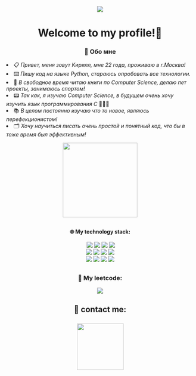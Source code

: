 



<div id="header" align="center">
  <a href="https://t.me/belskirill"> <img src="https://i.imgur.com/kJwQe0o.png"/></a>
</div>






<div id="badges" align="center">
<h1>Welcome to my profile!👋</h1>
</div>



<div align="center">
  <h3>
📖 Обо мне
  </h3>
  </div>
<p>

<li>📋  <i>Привет, меня зовут Кирилл, мне 22 года, проживаю в г.Москва!</i><br/>
<li>⌨️  <i>Пишу код на языке Python, стараюсь опробовать все технологии.</i><br/>
<li>📔  <i>В свободное время читаю книги по Computer Science, делаю пет проекты, занимаюсь спортом!</i><br/>
<li>📟  <i>Так как, я изучаю Computer Science, в будущем очень хочу изучить язык программирования C</i> 👨🏻‍💻<br/>
<li>📚  <i>В целом постоянно изучаю что то новое, являюсь перефекционистом! </i><br/>
<li>🗂  <i>Хочу научиться писать очень простой и понятный код, что бы в тоже время был эффективным!</i> 

</p>










<div id="header" align="center">
  
  <a href="https://t.me/belskirill"> <img src="https://i.giphy.com/media/v1.Y2lkPTc5MGI3NjExOGluYnQwMXczN2M2ZXpwcnhxMDliYTlxcHVvbHR1d3UycWFybGV2aiZlcD12MV9pbnRlcm5hbF9naWZfYnlfaWQmY3Q9cw/fvx95jkua5th3YeThr/giphy.gif" width="200"/></a>
</div>

<h2></h2>





<div id="badges" align="center" > 
  <h4>
    🌐  My technology stack:
  </h4>
  <a href="https://t.me/belskirill"><img src="https://img.shields.io/badge/Python-gray?logo=python&logoColor=white&labelColor=3776AB" alt=""></a>
  <a href="https://t.me/121212"><img src="https://img.shields.io/badge/Postgresql-gray?style=flat&logo=postgresql&logoColor=white&logoSize=100&labelColor=3a6c94"></a>
  <a href="https://t.me/belsk"><img src="https://img.shields.io/badge/Git-gray?style=flat&logo=git&logoColor=white&logoSize=100&labelColor=f1563b"></a>
  <a href="https://t.me/bels1232323kirill"><img src="https://img.shields.io/badge/FastApi-gray?style=flat&logo=fastapi&logoColor=white&logoSize=100&labelColor=1b9a8e"></a>
  <a href="https://t.me/bels4343434kirill"><img src="https://img.shields.io/badge/Django-gray?style=flat&logo=django&logoColor=white&logoSize=100&labelColor=003e2b"></a>
  <br/> 
  <a href="https://t.me/bels4343434kirill"><img src="https://img.shields.io/badge/sqlalchemy-gray?style=flat&logo=sqlalchemy&logoColor=white&logoSize=100&labelColor=cc302e"></a>
  <a href="https://t.me/bels4343434kirill"><img src="https://img.shields.io/badge/apachekafka-gray?style=flat&logo=apachekafka&logoColor=white&logoSize=100&labelColor=808080"></a>
  <a href="https://t.me/bels4343434kirill"><img src="https://img.shields.io/badge/Rabbitmq-gray?style=flat&logo=rabbitmq&logoColor=white&logoSize=100&labelColor=%23FF6600"></a>
  <a href="https://t.me/bels4343434kirill"><img src="https://img.shields.io/badge/Docker-gray?style=flat&logo=docker&logoColor=white&logoSize=100&labelColor=2668ee"></a>
  <br/> 
  <a href="https://t.me/bels4343434kirill"><img src="https://img.shields.io/badge/Swagger-gray?style=flat-square&logo=swagger&logoColor=white&labelColor=%2385EA2D"></a>
  <a href="https://t.me/bels4343434kirill"><img src="https://img.shields.io/badge/Postman-gray?style=flat-square&logo=postman&logoColor=white&labelColor=%23FF6C37"></a>
  <a href="https://t.me/bels4343434kirill"><img src="https://img.shields.io/badge/Jira-gray?style=flat&logo=jira&logoColor=white&logoSize=100&labelColor=%230052CC"></a>
  <a href="https://t.me/bels4343434kirill"><img src="https://img.shields.io/badge/Confluence-gray?style=flat&logo=confluence&logoColor=white&logoSize=100&labelColor=%23172B4D" ></a>

</div>

 <h2></h2>

<div align="center">
  <h3>🧩  My leetcode:</h3>
<a href="https://t.me/bels4343434kirill"><img src="https://leetcard.jacoblin.cool/belskirill-com?theme=catppuccinMocha&border=0&radius=20_Script" ></a>
</div>

  <h2></h2>

<div id="badges" align="center">
  <h2>
📩  contact me:<br/> 
    <br/> 
<a href="https://t.me/belskirill"><img src="https://img.shields.io/badge/Telegram-%2326A5E4?style=flat-square&logo=telegram&logoColor=white&labelColor=%2326A5E4" width="125" target="_blank"/></a>
     <br/> 
</h2>
</div>


